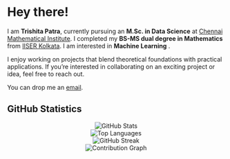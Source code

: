 # Hey there!

I am **Trishita Patra**, currently pursuing an **M.Sc. in Data Science** at [Chennai Mathematical Institute](https://www.cmi.ac.in/). I completed my **BS-MS dual degree in Mathematics** from [IISER Kolkata](https://www.iiserkol.ac.in/web/en/#gsc.tab=0). I am interested in **Machine Learning** .

I enjoy working on projects that blend theoretical foundations with practical applications. If you’re interested in collaborating on an exciting project or idea, feel free to reach out.

You can drop me an [email](mailto:trishita.cmi@gmail.com).

## GitHub Statistics

<p align="center">
  <img src="https://github-readme-stats.vercel.app/api?username=trishitapatra&show_icons=true&theme=gruvbox" alt="GitHub Stats" />
  <br />
  <img src="https://github-readme-stats.vercel.app/api/top-langs/?username=trishitapatra&layout=compact&theme=gruvbox" alt="Top Languages" />
  <br />
  <img src="https://github-readme-streak-stats.herokuapp.com/?user=trishitapatra&theme=gruvbox" alt="GitHub Streak" />
  <br />
  <img src="https://github-readme-activity-graph.vercel.app/graph?username=trishitapatra&theme=gruvbox" alt="Contribution Graph" />
</p>

